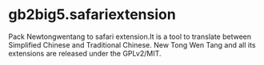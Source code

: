 # gb2big5.safariextension
Pack Newtongwentang to safari extension.It is a tool to translate between Simplified Chinese and Traditional Chinese. New Tong Wen Tang and all its extensions are released under the GPLv2/MIT.
